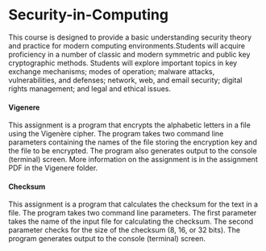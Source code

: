 # Security-in-Computing

This  course  is  designed to  provide  a basic  understanding security  theory  and  practice  for  modern computing environments.Students will acquire proficiency in a number of classic and modern symmetric and   public   key   cryptographic   methods.   Students   will   explore   important   topics   in   key   exchange mechanisms; modes of operation; malware attacks, vulnerabilities, and defenses; network, web, and email security; digital rights management; and legal and ethical issues. 

#### Vigenere
This assignment is a program that encrypts the alphabetic letters in a file using the Vigenère cipher. The program takes two command line parameters containing the names of the file storing the encryption key and the file to be encrypted. The program also generates output to the console (terminal) screen. More information on the assignment is in the assignment PDF in the Vigenere folder.

#### Checksum
This assignment is a program that calculates the checksum for the text in a file. The program takes two command line parameters. The first parameter takes the name of the input file for calculating the checksum. The second parameter checks for the size of the checksum (8, 16, or 32 bits). The program generates output to the console (terminal) screen.
